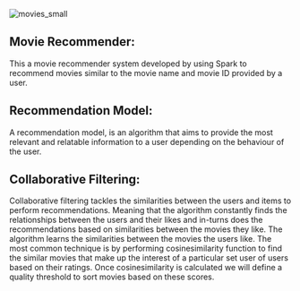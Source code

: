 


![movies_small](https://github.com/ranjeetha-virdi/Movie-Recommender/assets/81987445/7b0657b2-f51f-47d3-a3ee-2abf31683859)





## Movie Recommender:
This a movie recommender system developed by using Spark to recommend movies similar to the movie name and movie ID provided by a user.


## Recommendation Model:
A recommendation model, is an algorithm that aims to provide the most relevant and relatable information to a user depending on the behaviour of the user.

## Collaborative Filtering:

Collaborative filtering tackles the similarities between the users and items to perform recommendations. Meaning that the algorithm constantly finds the relationships between the users and their likes and in-turns does the recommendations based on similarities between the movies they like. The algorithm learns the similarities between the movies the users like. The most common technique is by performing cosinesimilarity function to find the similar movies that make up the interest of a particular set user of users based on their ratings. Once cosinesimilarity is calculated we will define a quality threshold to sort movies based on these scores.


